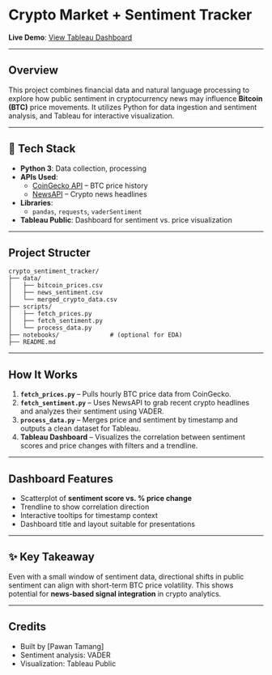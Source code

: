 
# Crypto Market + Sentiment Tracker

**Live Demo**: [View Tableau Dashboard](https://public.tableau.com/app/profile/pawan.tamang/viz/CryptoMarketSentimentTrackerBTCAnalysisAprilMay2025/Dashboard1?publish=yes)

---

## Overview
This project combines financial data and natural language processing to explore how public sentiment in cryptocurrency news may influence **Bitcoin (BTC)** price movements. It utilizes Python for data ingestion and sentiment analysis, and Tableau for interactive visualization.

---

## 🔧 Tech Stack
- **Python 3**: Data collection, processing
- **APIs Used**:
  - [CoinGecko API](https://www.coingecko.com/en/api) – BTC price history
  - [NewsAPI](https://newsapi.org/) – Crypto news headlines
- **Libraries**:
  - `pandas`, `requests`, `vaderSentiment`
- **Tableau Public**: Dashboard for sentiment vs. price visualization

---

## Project Structer 

```
crypto_sentiment_tracker/
├── data/
│   ├── bitcoin_prices.csv
│   ├── news_sentiment.csv
│   └── merged_crypto_data.csv
├── scripts/
│   ├── fetch_prices.py
│   ├── fetch_sentiment.py
│   └── process_data.py
├── notebooks/              # (optional for EDA)
├── README.md
```

---

## How It Works

1. **`fetch_prices.py`** – Pulls hourly BTC price data from CoinGecko.
2. **`fetch_sentiment.py`** – Uses NewsAPI to grab recent crypto headlines and analyzes their sentiment using VADER.
3. **`process_data.py`** – Merges price and sentiment by timestamp and outputs a clean dataset for Tableau.
4. **Tableau Dashboard** – Visualizes the correlation between sentiment scores and price changes with filters and a trendline.

---

## Dashboard Features
- Scatterplot of **sentiment score vs. % price change**
- Trendline to show correlation direction
- Interactive tooltips for timestamp context
- Dashboard title and layout suitable for presentations

---

## ✨ Key Takeaway
Even with a small window of sentiment data, directional shifts in public sentiment can align with short-term BTC price volatility. This shows potential for **news-based signal integration** in crypto analytics.

---

## Credits
- Built by [Pawan Tamang]
- Sentiment analysis: VADER
- Visualization: Tableau Public
